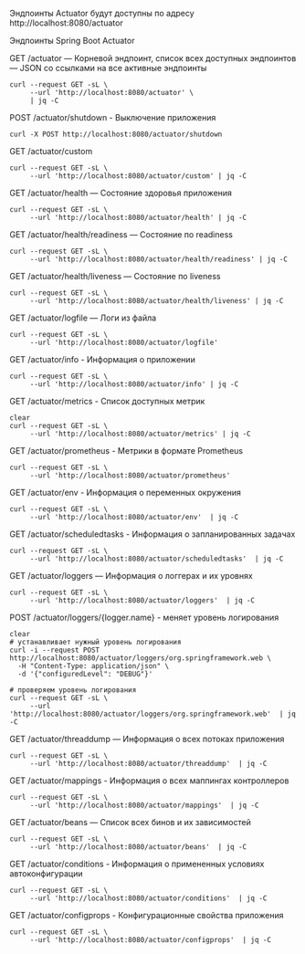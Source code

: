
Эндпоинты Actuator будут доступны по адресу http://localhost:8080/actuator

Эндпоинты Spring Boot Actuator</br>

GET /actuator — Корневой эндпоинт, список всех доступных эндпоинтов — JSON со ссылками на все активные эндпоинты
```shell
curl --request GET -sL \
     --url 'http://localhost:8080/actuator' \
     | jq -C
```

POST /actuator/shutdown - Выключение приложения
```shell
curl -X POST http://localhost:8080/actuator/shutdown
```

GET /actuator/custom
```shell
curl --request GET -sL \
     --url 'http://localhost:8080/actuator/custom' | jq -C
```

GET /actuator/health — Состояние здоровья приложения 
```shell
curl --request GET -sL \
     --url 'http://localhost:8080/actuator/health' | jq -C
```

GET /actuator/health/readiness — Состояние по readiness  
```shell
curl --request GET -sL \
     --url 'http://localhost:8080/actuator/health/readiness' | jq -C
```

GET /actuator/health/liveness — Состояние по liveness  
```shell
curl --request GET -sL \
     --url 'http://localhost:8080/actuator/health/liveness' | jq -C
```

GET /actuator/logfile — Логи из файла  
```shell
curl --request GET -sL \
     --url 'http://localhost:8080/actuator/logfile'
```

GET /actuator/info - Информация о приложении
```shell
curl --request GET -sL \
     --url 'http://localhost:8080/actuator/info' | jq -C
```

GET /actuator/metrics - Список доступных метрик
```shell
clear
curl --request GET -sL \
     --url 'http://localhost:8080/actuator/metrics' | jq -C
```

GET /actuator/prometheus - Метрики в формате Prometheus
```shell
curl --request GET -sL \
     --url 'http://localhost:8080/actuator/prometheus' 
```

GET /actuator/env - Информация о переменных окружения
```shell
curl --request GET -sL \
     --url 'http://localhost:8080/actuator/env'  | jq -C
```

GET /actuator/scheduledtasks - Информация о запланированных задачах
```shell
curl --request GET -sL \
     --url 'http://localhost:8080/actuator/scheduledtasks'  | jq -C
```

GET /actuator/loggers — Информация о логгерах и их уровнях
```shell
curl --request GET -sL \
     --url 'http://localhost:8080/actuator/loggers'  | jq -C
```
POST /actuator/loggers/{logger.name} - меняет уровень логирования
```shell
clear 
# устанавливает нужный уровень логирования
curl -i --request POST http://localhost:8080/actuator/loggers/org.springframework.web \
  -H "Content-Type: application/json" \
  -d '{"configuredLevel": "DEBUG"}'
  
# проверяем уровень логирования
curl --request GET -sL \
     --url 'http://localhost:8080/actuator/loggers/org.springframework.web'  | jq -C
```

GET /actuator/threaddump — Информация о всех потоках приложения
```shell
curl --request GET -sL \
     --url 'http://localhost:8080/actuator/threaddump'  | jq -C
```

GET /actuator/mappings - Информация о всех маппингах контроллеров
```shell
curl --request GET -sL \
     --url 'http://localhost:8080/actuator/mappings'  | jq -C
```

GET /actuator/beans — Список всех бинов и их зависимостей
```shell
curl --request GET -sL \
     --url 'http://localhost:8080/actuator/beans'  | jq -C
```

GET /actuator/conditions - Информация о примененных условиях автоконфигурации
```shell
curl --request GET -sL \
     --url 'http://localhost:8080/actuator/conditions'  | jq -C
```

GET /actuator/configprops - Конфигурационные свойства приложения
```shell
curl --request GET -sL \
     --url 'http://localhost:8080/actuator/configprops'  | jq -C
```
